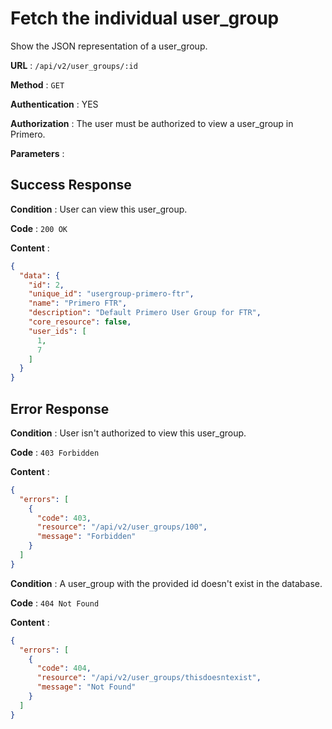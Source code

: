 # Fetch the individual user_group

Show the JSON representation of a user_group.

**URL** : `/api/v2/user_groups/:id`

**Method** : `GET`

**Authentication** : YES

**Authorization** : The user must be authorized to view a user_group in Primero.

**Parameters** :

## Success Response

**Condition** : User can view this user_group.

**Code** : `200 OK`

**Content** :

```json
{
  "data": {
    "id": 2,
    "unique_id": "usergroup-primero-ftr",
    "name": "Primero FTR",
    "description": "Default Primero User Group for FTR",
    "core_resource": false,
    "user_ids": [
      1,
      7
    ]
  }
}
```
## Error Response

**Condition** : User isn't authorized to view this user_group.

**Code** : `403 Forbidden`

**Content** :

```json
{
  "errors": [
    {
      "code": 403,
      "resource": "/api/v2/user_groups/100",
      "message": "Forbidden"
    }
  ]
}

```
**Condition** : A user_group with the provided id doesn't exist in the database.

**Code** : `404 Not Found`

**Content** :

```json
{
  "errors": [
    {
      "code": 404,
      "resource": "/api/v2/user_groups/thisdoesntexist",
      "message": "Not Found"
    }
  ]
}

```
